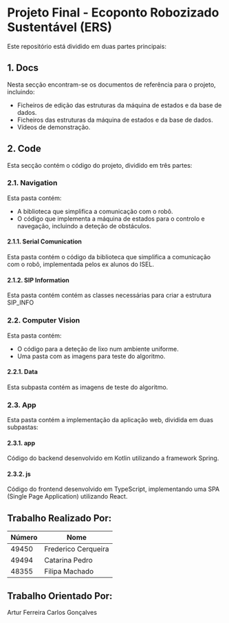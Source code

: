 # Projeto Final - Ecoponto Robozizado Sustentável (ERS)

Este repositório está dividido em duas partes principais:

## 1. Docs
Nesta secção encontram-se os documentos de referência para o projeto, incluindo:
- Ficheiros de edição das estruturas da máquina de estados e da base de dados.
- Ficheiros das estruturas da máquina de estados e da base de dados.
- Vídeos de demonstração.

## 2. Code
Esta secção contém o código do projeto, dividido em três partes:

### 2.1. Navigation
Esta pasta contém:
- A biblioteca que simplifica a comunicação com o robô.
- O código que implementa a máquina de estados para o controlo e navegação, incluindo a deteção de obstáculos.

#### 2.1.1. Serial Comunication
Esta pasta contém o código da biblioteca que simplifica a comunicação com o robô, implementada pelos ex alunos do ISEL.

#### 2.1.2. SIP Information
Esta pasta contém contém as classes necessárias para criar a estrutura SIP_INFO

### 2.2. Computer Vision
Esta pasta contém:
- O código para a deteção de lixo num ambiente uniforme.
- Uma pasta com as imagens para teste do algoritmo.

#### 2.2.1. Data
Esta subpasta contém as imagens de teste do algoritmo.

### 2.3. App
Esta pasta contém a implementação da aplicação web, dividida em duas subpastas:

#### 2.3.1. app
Código do backend desenvolvido em Kotlin utilizando a framework Spring.

#### 2.3.2. js
Código do frontend desenvolvido em TypeScript, implementando uma SPA (Single Page Application) utilizando React.


## Trabalho Realizado Por:

| Número | Nome               |
|--------|--------------------|
| 49450  | Frederico Cerqueira|
| 49494  | Catarina Pedro     |
| 48355  | Filipa Machado     |

## Trabalho Orientado Por:

Artur Ferreira
Carlos Gonçalves

